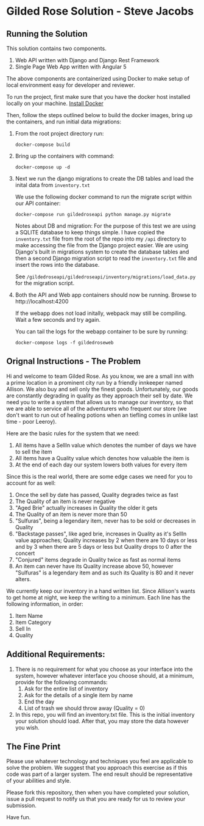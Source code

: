Gilded Rose Solution - Steve Jacobs
==========================

Running the Solution
------------------------
This solution contains two components.
1. Web API written with Django and Django Rest Framework
2. Single Page Web App written with Angular 5

The above components are containerized using Docker to make setup of local environment easy for developer and reviewer.

To run the project, first make sure that you have the docker host installed locally on your machine.
[Install Docker](https://docs.docker.com/get-started/)

Then, follow the steps outlined below to build the docker images, bring up the containers, and run initial
data migrations:

1. From the root project directory run:

   `docker-compose build`
2. Bring up the containers with command:

   `docker-compose up -d`
3. Next we run the django migrations to create the DB tables and load the inital data from `inventory.txt`

   We use the following docker command to run the migrate script within our API container:

   `docker-compose run gildedroseapi python manage.py migrate`

   Notes about DB and migration: For the purpose of this test we are using a SQLITE database to keep things
   simple. I have copied the `inventory.txt` file from the root of the repo into my `/api` directory to make
   accessing the file from the Django project easier. We are using Django's built in migrations system to
   create the database tables and then a second Django migration script to read the `inventory.txt` file
   and insert the rows into the database.

   See `/gildedroseapi/gildedroseapi/inventory/migrations/load_data.py` for the
   migration script.
4. Both the API and Web app containers should now be running. Browse to http://localhost:4200

   If the webapp does not load initally, webpack may still be compiling. Wait a few seconds and try again.

   You can tail the logs for the webapp container to be sure by running:

   `docker-compose logs -f gildedroseweb`


Orignal Instructions - The Problem
-------------------------
Hi and welcome to team Gilded Rose. As you know, we are a small inn with a prime location in a prominent city run by a friendly innkeeper named Allison. We also buy and sell only the finest goods. Unfortunately, our goods are constantly degrading in quality as they approach their sell by date. We need you to write a system that allows us to manage our inventory, so that we are able to service all of the adventurers who frequent our store (we don't want to run out of healing potions when an tiefling comes in unlike last time - poor Leeroy).

Here are the basic rules for the system that we need:

1. All items have a SellIn value which denotes the number of days we have to sell the item
2. All items have a Quality value which denotes how valuable the item is
3. At the end of each day our system lowers both values for every item

Since this is the real world, there are some edge cases we need for you to account for as well:

1. Once the sell by date has passed, Quality degrades twice as fast
2. The Quality of an item is never negative
3. "Aged Brie" actually increases in Quality the older it gets
4. The Quality of an item is never more than 50
5. "Sulfuras", being a legendary item, never has to be sold or decreases in Quality
6. "Backstage passes", like aged brie, increases in Quality as it's SellIn value approaches; Quality increases by 2 when there are 10 days or less and by 3 when there are 5 days or less but Quality drops to 0 after the concert
7. "Conjured" items degrade in Quality twice as fast as normal items
8. An item can never have its Quality increase above 50, however "Sulfuras" is a legendary item and as such its Quality is 80 and it never alters.

We currently keep our inventory in a hand written list. Since Allison's wants to get home at night, we keep the writing to a minimum. Each line has the following information, in order:

1. Item Name
2. Item Category
3. Sell In
4. Quality

Additional Requirements:
-------------------------
1. There is no requirement for what you choose as your interface into the system, however whatever interface you choose should, at a minimum, provide for the following commands:
	1. Ask for the entire list of inventory
	2. Ask for the details of a single item by name
	3. End the day
	4. List of trash we should throw away (Quality = 0)
2. In this repo, you will find an inventory.txt file. This is the initial inventory your solution should load. After that, you may store the data however you wish.


The Fine Print
-------------------------
Please use whatever technology and techniques you feel are applicable to solve the problem. We suggest that you approach this exercise as if this code was part of a larger system. The end result should be representative of your abilities and style.

Please fork this repository, then when you have completed your solution, issue a pull request to notify us that you are ready for us to review your submission.

Have fun.